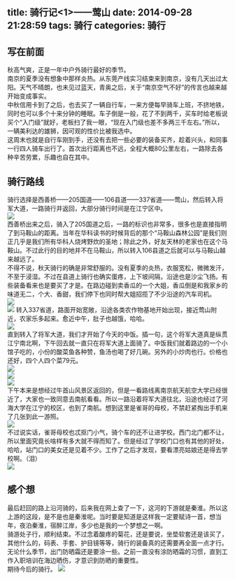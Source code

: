 title: 骑行记<1>——莺山
date: 2014-09-28 21:28:59
tags: 骑行
categories: 骑行
---
## 写在前面
秋高气爽，正是一年中户外骑行最好的季节。     
南京的夏季没有想象中那样炎热。从东莞产线实习结束来到南京，没有几天出过太阳。天气不晴朗，也未见过蓝天，青奥之后，关于“南京空气不好”的传言也越来越开始变成事实。    
中秋信用卡到了之后，也去买了一辆自行车，一来方便每早骑车上班，不挤地铁，同时也可以多个十来分钟的睡眠。车子倒是一般，花了不到两千，买车时给老板说买个“入门级”就好，老板扫了我一眼，“现在入门级也差不多两三千左右。”所以，一辆美利达的雄狮，因可观的性价比被我选中。      
这周末也就是自行车刚到手，还没有去把一些必要的装备买齐，趁着兴头，和同事一行四人骑车出行了。首次出行距离也不远，全程大概80公里左右，一路除去各种辛苦劳累，乐趣也自在其中。    
## 骑行路线
骑行选择是西善桥——205国道——106县道——337省道——莺山，然后转入将军大道，一路骑行并返回，大部分骑行时间是在江宁区中。<!--more-->       
![](http://ww3.sinaimg.cn/large/6d5c542dgw1ekx6uv54qhj20bb0e7gmy.jpg)                
西善桥出来之后，骑入了205国道之后，一路的标识也非常多，很多也是直接指明了到马鞍山的距离。当年在华科读书的时候背后的那个“马鞍山森林公园”是我们则正几乎是我们所有华科人烧烤野炊的圣地；除此之外，好友天林的老家也在这个马鞍山。不过此行的目的地并不在马鞍山，所以转入106县道之后就可以与马鞍山越来越远了。    
不得不说，秋天骑行的确是非常舒服的。没有夏季的炎热，衣服宽松，微微发汗，不至于浸湿。不过在县道上骑行也确实蛋疼，上下坡间隔，沿途也是沙尘飞扬。有些装备看来也是要买了才是。在路边碰到卖香瓜的一个大姐，香瓜倒是和我家乡的味道无二，个大、香甜，我们停下也同时帮大姐招揽了不少沿途的汽车司机。         
![](http://ww2.sinaimg.cn/large/6d5c542dgw1ekx780gcimj21kw16oe81.jpg)      
![](http://ww3.sinaimg.cn/large/6d5c542dgw1ekx77fwer9j21kw16ob29.jpg)
转入337省道，路面开始宽敞，沿途各类农作物基地开始出现，接近莺山附近，农家乐多起来。愈近中午，肚子也越饿，哈哈。       
![](http://ww1.sinaimg.cn/large/6d5c542dgw1ekx7iwz2xuj21kw16okjl.jpg)        
直到转入了将军大道，我们才开始了今天的中饭。插一句，这个将军大道真是纵贯江宁南北啊，下午回去就一直只在将军大道上面骑了。中饭我们就着路边的一个小馆子吃的，小份的酸菜鱼各种赞，鱼汤也喝了好几碗。另外的小炒肉也行。价格也还好，四个人四个菜79元。    
![](http://ww1.sinaimg.cn/large/6d5c542dgw1ekx7cdtx23j21kw16oquk.jpg)        
![](http://ww2.sinaimg.cn/large/6d5c542dgw1ekx7cquev9j21kw16okfz.jpg)       
![](http://ww4.sinaimg.cn/large/6d5c542dgw1ekx7cnfr9ej21kw16oavs.jpg)         
下午本来是想经过牛首山风景区返回的，但是一看路线离南京航天航空大学已经很近了，大家也一致同意去南航看看。所以一路沿着将军大道往北，沿途也经过了河海大学在江宁的校区，也到了南航。想到这里是雀哥的母校，不禁赶紧掏出手机来了几张到此一游照。     
![](http://ww3.sinaimg.cn/large/6d5c542dgw1ekx7imlp07j21kw16o4qp.jpg)       
不过说实话，雀哥母校也忒抠门小气，骑个车的还不让进学校。西门北门都不让，所以里面究竟长啥样有多大就不得而知了。但是经过了学校门口也有其他的好处，哈哈，站门口的美女还是见着不少。工作了之后才发现，要看漂亮姑娘还是得去学校啊。（泪）     
![](http://ww3.sinaimg.cn/large/6d5c542dgw1ekx7fs2z87j21kw16ox0t.jpg)     
## 感个想
最后赶回的路上沿河骑的，后来我在网上查了一下，这河的下游就是秦淮。所以这上游的这段，是不是也是秦淮呢。当时要是知道是这样我一定要赋诗一首，想当年，夜泊秦淮，宿醉江岸，多少也是我的一个梦想之一啊。      
骑游处子行，顺利结束。不过念着酸疼的菊花，还是要说，坐垫软套还是该买了，其他什么的，码表、手套、护目镜等等，骑行的装备真的还需要再全面一点才行。无论什么季节，出门防晒霜还是要涂一些。之前一直没有涂防晒霜的习惯，直到工作入职培训在海边晒伤，才意识到防晒的重要性。     
期待今后的骑行。
![](http://ww2.sinaimg.cn/large/6d5c542dgw1ekx7i42tfjj21kw16okau.jpg)

